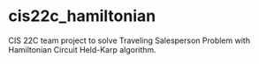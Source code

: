 # cis22c_hamiltonian

CIS 22C team project to solve Traveling Salesperson Problem with Hamiltonian Circuit Held-Karp algorithm.
